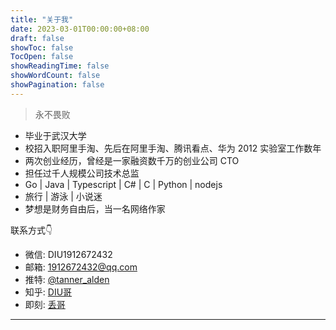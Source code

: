 ```yaml
---
title: "关于我"
date: 2023-03-01T00:00:00+08:00
draft: false
showToc: false
TocOpen: false
showReadingTime: false
showWordCount: false
showPagination: false
---
```


> 永不畏败

- 毕业于武汉大学
- 校招入职阿里手淘、先后在阿里手淘、腾讯看点、华为 2012 实验室工作数年
- 两次创业经历，曾经是一家融资数千万的创业公司 CTO
- 担任过千人规模公司技术总监
- Go | Java | Typescript | C# | C | Python | nodejs
- 旅行 | 游泳 | 小说迷
- 梦想是财务自由后，当一名网络作家

联系方式👇

- 微信: DIU1912672432
- 邮箱: 1912672432@qq.com
- 推特: [@tanner_alden](https://twitter.com/tanner_alden)
- 知乎: [DIU哥](https://www.zhihu.com/people/tang-cun-zhou/)
- 即刻: [丢哥](https://okjk.co/VTsGz8)
---

